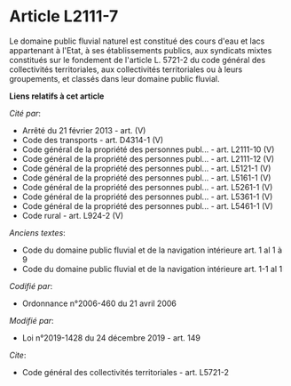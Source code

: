 # Article L2111-7

Le domaine public fluvial naturel est constitué des cours d'eau et lacs appartenant à l'Etat, à ses établissements publics,
aux syndicats mixtes constitués sur le fondement de l'article L. 5721-2 du code général des collectivités territoriales, aux
collectivités territoriales ou à leurs groupements, et classés dans leur domaine public fluvial.

**Liens relatifs à cet article**

_Cité par_:

  - Arrêté du 21 février 2013 - art. (V)
  - Code des transports - art. D4314-1 (V)
  - Code général de la propriété des personnes publ... - art. L2111-10 (V)
  - Code général de la propriété des personnes publ... - art. L2111-12 (V)
  - Code général de la propriété des personnes publ... - art. L5121-1 (V)
  - Code général de la propriété des personnes publ... - art. L5161-1 (V)
  - Code général de la propriété des personnes publ... - art. L5261-1 (V)
  - Code général de la propriété des personnes publ... - art. L5361-1 (V)
  - Code général de la propriété des personnes publ... - art. L5461-1 (V)
  - Code rural - art. L924-2 (V)

_Anciens textes_:

  - Code du domaine public fluvial et de la navigation intérieure art. 1 al 1 à 9
  - Code du domaine public fluvial et de la navigation intérieure art. 1-1 al 1

_Codifié par_:

  - Ordonnance n°2006-460 du 21 avril 2006

_Modifié par_:

  - Loi n°2019-1428 du 24 décembre 2019 - art. 149

_Cite_:

  - Code général des collectivités territoriales - art. L5721-2
